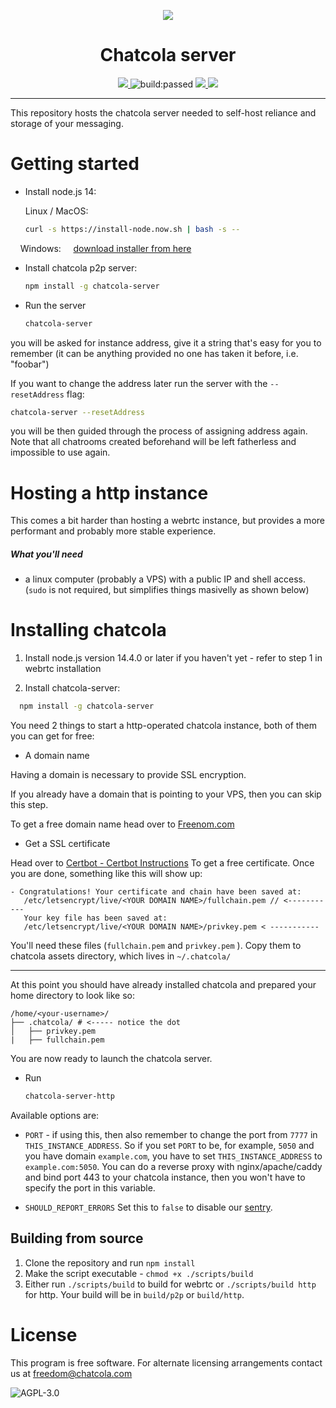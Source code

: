 <p align="center">
  <img 
    src="https://chatcola.com/images/logo.png"
  />
</p>

<h1 align="center">Chatcola server</h1>

<p align="center">
    <a href="https://hub.docker.com/repository/docker/chatcola/chatcola" alt="Docker image">
        <img src="https://img.shields.io/docker/automated/chatcola/chatcola" />
    </a>
    <a title="Latest push build on default branch: passed" name="status-images" class="pointer open-popup">
        <img src="https://travis-ci.com/Chatcola-com/chatcola.svg?branch=master&status=passed" alt="build:passed">
    </a>
    <a href="https://codeclimate.com/github/Chatcola-com/chatcola/test_coverage">
        <img src="https://api.codeclimate.com/v1/badges/15ccec53546e121c1eff/test_coverage" />
    </a>
    <a href="https://codeclimate.com/github/Chatcola-com/chatcola/maintainability">
        <img src="https://api.codeclimate.com/v1/badges/15ccec53546e121c1eff/maintainability" />
    </a>
</p>

---

This repository hosts the chatcola server needed to self-host reliance and storage of your messaging.

# Getting started

* Install node.js 14: 
  
  Linux / MacOS:
  
  ```bash
  curl -s https://install-node.now.sh | bash -s --
  ```

    Windows:     [download installer from here](https://nodejs.org/dist/v12.18.3/node-v12.18.3-x86.msi)

* Install chatcola p2p server:
  
  ```bash
  npm install -g chatcola-server
  ```

* Run the server
  
  ```bash
  chatcola-server
  ```

you will be asked for instance address, give it a string that's easy for you to remember (it can be anything provided no one has taken it before, i.e. "foobar")

If you want to change the address later run the server with the `--resetAddress` flag:

```bash
chatcola-server --resetAddress
```

you will be then guided through the process of assigning address again. Note that all chatrooms created beforehand will be left fatherless and impossible to use again.

# Hosting a http instance

This comes a bit harder than hosting a webrtc instance, but provides a more performant and probably more stable experience.

##### What you'll need

* a linux computer (probably a VPS) with a public IP and shell access. (`sudo` is not required, but simplifies things masivelly as shown below)

# Installing chatcola

1. Install node.js version 14.4.0 or later if you haven't yet - refer to step 1 in webrtc installation

2. Install chatcola-server:

```bash
  npm install -g chatcola-server
```

You need 2 things to start a http-operated chatcola instance, both of them you can get for free:

* A domain name

Having a domain is necessary to provide SSL encryption.

If you already have a domain that is pointing to your VPS, then you can skip this step.

To get a free domain name head over to [Freenom.com](https://www.freenom.com/en/index.html?lang=en)

 * Get a SSL certificate

Head over to [Certbot - Certbot Instructions](https://certbot.eff.org/instructions) To get a free certificate. Once you are done, something like this will show up:

```textile
- Congratulations! Your certificate and chain have been saved at:
   /etc/letsencrypt/live/<YOUR DOMAIN NAME>/fullchain.pem // <-----------
   Your key file has been saved at:
   /etc/letsencrypt/live/<YOUR DOMAIN NAME>/privkey.pem < -----------
```

You'll need these files (`fullchain.pem` and `privkey.pem` ). Copy them to chatcola assets directory, which lives in `~/.chatcola/`

 ---

At this point you should have already installed chatcola and prepared your home directory to look like so:

```filesystem
/home/<your-username>/
├── .chatcola/ # <----- notice the dot
│   ├── privkey.pem
|   ├── fullchain.pem
```

You are now ready to launch the chatcola server.

* Run
  
  ```bash
  chatcola-server-http
  ```

Available options are:

* `PORT` - if using this, then also remember to change the port from `7777` in `THIS_INSTANCE_ADDRESS`. So if you set `PORT` to be, for example, `5050` and you have domain `example.com`, you have to set `THIS_INSTANCE_ADDRESS` to `example.com:5050`. You can do a reverse proxy with nginx/apache/caddy and bind port 443 to your chatcola instance, then you won't have to specify the port in this variable.

* `SHOULD_REPORT_ERRORS` Set this to `false` to disable our [sentry](https://github.com/getsentry/sentry).


## Building from source

1. Clone the repository and run `npm install`
2. Make the script executable - `chmod +x ./scripts/build`
3. Either run `./scripts/build` to build for webrtc or `./scripts/build http` for http. Your build will be in `build/p2p` or `build/http`.

# License

This program is free software. For alternate licensing arrangements contact us at freedom@chatcola.com

<img src="https://www.gnu.org/graphics/agplv3-with-text-162x68.png" title="" alt="AGPL-3.0" data-align="center">
